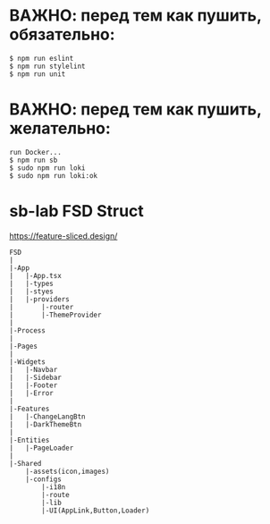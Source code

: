 # ВАЖНО: перед тем как пушить, обязательно:

```
$ npm run eslint
$ npm run stylelint
$ npm run unit
```

# ВАЖНО: перед тем как пушить, желательно:

```
run Docker...
$ npm run sb
$ sudo npm run loki
$ sudo npm run loki:ok
```

# sb-lab FSD Struct

https://feature-sliced.design/

```
FSD
|
|-App
|	|-App.tsx
|	|-types
|	|-styes
|	|-providers
|		|-router
|		|-ThemeProvider
|
|-Process
|
|-Pages
|
|-Widgets
|	|-Navbar
|	|-Sidebar
|	|-Footer
|	|-Error
|
|-Features
|	|-ChangeLangBtn
|	|-DarkThemeBtn
|
|-Entities
|	|-PageLoader
|
|-Shared
	|-assets(icon,images)
	|-configs
		|-i18n
		|-route
		|-lib
		|-UI(AppLink,Button,Loader)
```
